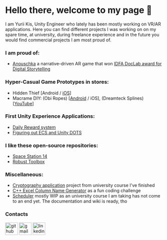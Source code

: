 # Hello there, welcome to my page 👋
I am Yurii Kis, Unity Engineer who lately has been mostly working on VR/AR applications. Here you can find different projects I was working on on my spare time, at university, during freelance experience and in the future you would find commercial projects I am most proud of.

### I am proud of:
* [Anouschka](https://adoato.itch.io/anouschka) a narrative-driven AR game that won [IDFA DocLab award for Digital Storytelling](https://festival.idfa.nl/en/news/idfa-award-for-best-film-naar-1489-en-canutos-transformation/)

### Hyper-Casual Game Prototypes in stores:
* Hidden Thief [Android / [iOS](https://apps.apple.com/ua/app/hidden-thief/id1591001397)]
* Macrame DIY: (Obi Ropes) [[Android](https://play.google.com/store/apps/details?id=com.vasylevych.macrame) / iOS], (Dreamteck Splines) [[YouTube](https://youtube.com/shorts/9g6yPJ8aPjA)]

### First Unity Experience Applications:
* [Daily Reward system](https://github.com/YuriyKiss/Daily-Reward)
* [Figuring out ECS and Unity DOTS](https://github.com/YuriyKiss/DOTS-Practice)

### I like these open-source repositories:
* [Space Station 14](https://github.com/space-wizards/space-station-14)
* [Robust Toolbox](https://github.com/space-wizards/RobustToolbox)

### Miscellaneous:
* [Cryptography application](https://github.com/YuriyKiss/Cryptography) project from university course I've finished
* [C++ Excel Column Name Generator](https://github.com/YuriyKiss/ExcelStyleColumnName) as a fun coding challenge
* [Scheduler](https://github.com/YuriyKiss/LNUScheduler) mostly WIP as an university course I am taking has not come to an end yet. The documentation and wiki is ready, tho

### Contacts
[<img src='https://github.com/YuriyKiss/YuriyKiss/assets/59531932/2e611dce-b09a-4bc4-aa11-58a1381e7263' alt='github' height='40'>](https://github.com/YuriyKiss)  [<img src='https://github.com/YuriyKiss/YuriyKiss/assets/59531932/a330d4a8-5213-4b59-9b10-ee51b0223197' alt='gmail' height='40'>](mailto:yyuriykiss@gmail.com)  [<img src='https://github.com/YuriyKiss/YuriyKiss/assets/59531932/c1288c01-6b78-40db-89b5-9b54fb03f06c' alt='linkedin' height='40'>](https://www.linkedin.com/in/yyuriykiss/)
